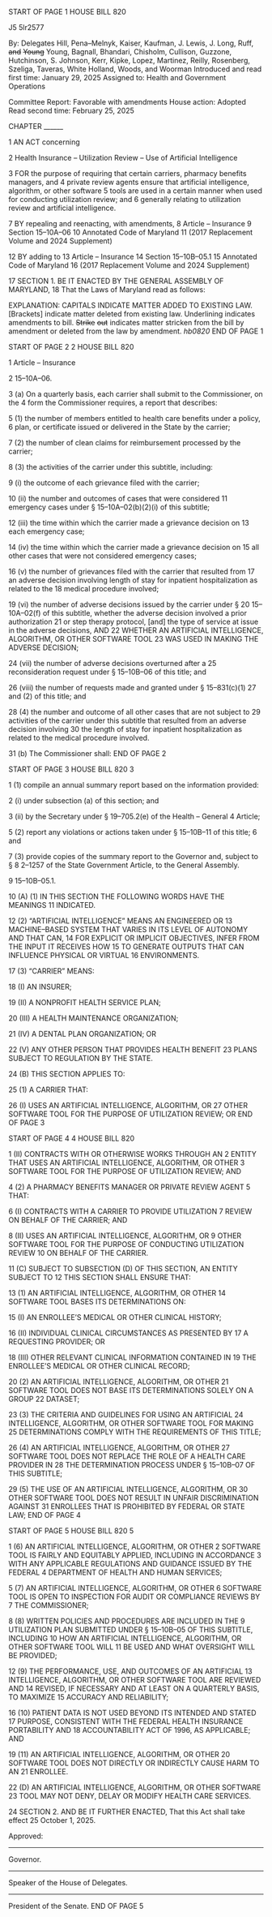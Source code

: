 START OF PAGE 1
HOUSE BILL 820

J5 5lr2577

By: Delegates Hill, Pena–Melnyk, Kaiser, Kaufman, J. Lewis, J. Long, Ruff, ~~and~~
~~Young~~ Young, Bagnall, Bhandari, Chisholm, Cullison, Guzzone,
Hutchinson, S. Johnson, Kerr, Kipke, Lopez, Martinez, Reilly, Rosenberg,
Szeliga, Taveras, White Holland, Woods, and Woorman
Introduced and read first time: January 29, 2025
Assigned to: Health and Government Operations

Committee Report: Favorable with amendments
House action: Adopted
Read second time: February 25, 2025

CHAPTER ______

1 AN ACT concerning

2 Health Insurance – Utilization Review – Use of Artificial Intelligence

3 FOR the purpose of requiring that certain carriers, pharmacy benefits managers, and
4 private review agents ensure that artificial intelligence, algorithm, or other software
5 tools are used in a certain manner when used for conducting utilization review; and
6 generally relating to utilization review and artificial intelligence.

7 BY repealing and reenacting, with amendments,
8 Article – Insurance
9 Section 15–10A–06
10 Annotated Code of Maryland
11 (2017 Replacement Volume and 2024 Supplement)

12 BY adding to
13 Article – Insurance
14 Section 15–10B–05.1
15 Annotated Code of Maryland
16 (2017 Replacement Volume and 2024 Supplement)

17 SECTION 1. BE IT ENACTED BY THE GENERAL ASSEMBLY OF MARYLAND,
18 That the Laws of Maryland read as follows:

EXPLANATION: CAPITALS INDICATE MATTER ADDED TO EXISTING LAW.
[Brackets] indicate matter deleted from existing law.
Underlining indicates amendments to bill.
~~Strike~~ ~~out~~ indicates matter stricken from the bill by amendment or deleted from the law by
amendment. *hb0820*
END OF PAGE 1

START OF PAGE 2
2 HOUSE BILL 820

1 Article – Insurance

2 15–10A–06.

3 (a) On a quarterly basis, each carrier shall submit to the Commissioner, on the
4 form the Commissioner requires, a report that describes:

5 (1) the number of members entitled to health care benefits under a policy,
6 plan, or certificate issued or delivered in the State by the carrier;

7 (2) the number of clean claims for reimbursement processed by the carrier;

8 (3) the activities of the carrier under this subtitle, including:

9 (i) the outcome of each grievance filed with the carrier;

10 (ii) the number and outcomes of cases that were considered
11 emergency cases under § 15–10A–02(b)(2)(i) of this subtitle;

12 (iii) the time within which the carrier made a grievance decision on
13 each emergency case;

14 (iv) the time within which the carrier made a grievance decision on
15 all other cases that were not considered emergency cases;

16 (v) the number of grievances filed with the carrier that resulted from
17 an adverse decision involving length of stay for inpatient hospitalization as related to the
18 medical procedure involved;

19 (vi) the number of adverse decisions issued by the carrier under §
20 15–10A–02(f) of this subtitle, whether the adverse decision involved a prior authorization
21 or step therapy protocol, [and] the type of service at issue in the adverse decisions, AND
22 WHETHER AN ARTIFICIAL INTELLIGENCE, ALGORITHM, OR OTHER SOFTWARE TOOL
23 WAS USED IN MAKING THE ADVERSE DECISION;

24 (vii) the number of adverse decisions overturned after a
25 reconsideration request under § 15–10B–06 of this title; and

26 (viii) the number of requests made and granted under § 15–831(c)(1)
27 and (2) of this title; and

28 (4) the number and outcome of all other cases that are not subject to
29 activities of the carrier under this subtitle that resulted from an adverse decision involving
30 the length of stay for inpatient hospitalization as related to the medical procedure involved.

31 (b) The Commissioner shall:
END OF PAGE 2

START OF PAGE 3
HOUSE BILL 820 3

1 (1) compile an annual summary report based on the information provided:

2 (i) under subsection (a) of this section; and

3 (ii) by the Secretary under § 19–705.2(e) of the Health – General
4 Article;

5 (2) report any violations or actions taken under § 15–10B–11 of this title;
6 and

7 (3) provide copies of the summary report to the Governor and, subject to §
8 2–1257 of the State Government Article, to the General Assembly.

9 15–10B–05.1.

10 (A) (1) IN THIS SECTION THE FOLLOWING WORDS HAVE THE MEANINGS
11 INDICATED.

12 (2) “ARTIFICIAL INTELLIGENCE” MEANS AN ENGINEERED OR
13 MACHINE–BASED SYSTEM THAT VARIES IN ITS LEVEL OF AUTONOMY AND THAT CAN,
14 FOR EXPLICIT OR IMPLICIT OBJECTIVES, INFER FROM THE INPUT IT RECEIVES HOW
15 TO GENERATE OUTPUTS THAT CAN INFLUENCE PHYSICAL OR VIRTUAL
16 ENVIRONMENTS.

17 (3) “CARRIER” MEANS:

18 (I) AN INSURER;

19 (II) A NONPROFIT HEALTH SERVICE PLAN;

20 (III) A HEALTH MAINTENANCE ORGANIZATION;

21 (IV) A DENTAL PLAN ORGANIZATION; OR

22 (V) ANY OTHER PERSON THAT PROVIDES HEALTH BENEFIT
23 PLANS SUBJECT TO REGULATION BY THE STATE.

24 (B) THIS SECTION APPLIES TO:

25 (1) A CARRIER THAT:

26 (I) USES AN ARTIFICIAL INTELLIGENCE, ALGORITHM, OR
27 OTHER SOFTWARE TOOL FOR THE PURPOSE OF UTILIZATION REVIEW; OR
END OF PAGE 3

START OF PAGE 4
4 HOUSE BILL 820

1 (II) CONTRACTS WITH OR OTHERWISE WORKS THROUGH AN
2 ENTITY THAT USES AN ARTIFICIAL INTELLIGENCE, ALGORITHM, OR OTHER
3 SOFTWARE TOOL FOR THE PURPOSE OF UTILIZATION REVIEW; AND

4 (2) A PHARMACY BENEFITS MANAGER OR PRIVATE REVIEW AGENT
5 THAT:

6 (I) CONTRACTS WITH A CARRIER TO PROVIDE UTILIZATION
7 REVIEW ON BEHALF OF THE CARRIER; AND

8 (II) USES AN ARTIFICIAL INTELLIGENCE, ALGORITHM, OR
9 OTHER SOFTWARE TOOL FOR THE PURPOSE OF CONDUCTING UTILIZATION REVIEW
10 ON BEHALF OF THE CARRIER.

11 (C) SUBJECT TO SUBSECTION (D) OF THIS SECTION, AN ENTITY SUBJECT TO
12 THIS SECTION SHALL ENSURE THAT:

13 (1) AN ARTIFICIAL INTELLIGENCE, ALGORITHM, OR OTHER
14 SOFTWARE TOOL BASES ITS DETERMINATIONS ON:

15 (I) AN ENROLLEE’S MEDICAL OR OTHER CLINICAL HISTORY;

16 (II) INDIVIDUAL CLINICAL CIRCUMSTANCES AS PRESENTED BY
17 A REQUESTING PROVIDER; OR

18 (III) OTHER RELEVANT CLINICAL INFORMATION CONTAINED IN
19 THE ENROLLEE’S MEDICAL OR OTHER CLINICAL RECORD;

20 (2) AN ARTIFICIAL INTELLIGENCE, ALGORITHM, OR OTHER
21 SOFTWARE TOOL DOES NOT BASE ITS DETERMINATIONS SOLELY ON A GROUP
22 DATASET;

23 (3) THE CRITERIA AND GUIDELINES FOR USING AN ARTIFICIAL
24 INTELLIGENCE, ALGORITHM, OR OTHER SOFTWARE TOOL FOR MAKING
25 DETERMINATIONS COMPLY WITH THE REQUIREMENTS OF THIS TITLE;

26 (4) AN ARTIFICIAL INTELLIGENCE, ALGORITHM, OR OTHER
27 SOFTWARE TOOL DOES NOT REPLACE THE ROLE OF A HEALTH CARE PROVIDER IN
28 THE DETERMINATION PROCESS UNDER § 15–10B–07 OF THIS SUBTITLE;

29 (5) THE USE OF AN ARTIFICIAL INTELLIGENCE, ALGORITHM, OR
30 OTHER SOFTWARE TOOL DOES NOT RESULT IN UNFAIR DISCRIMINATION AGAINST
31 ENROLLEES THAT IS PROHIBITED BY FEDERAL OR STATE LAW;
END OF PAGE 4

START OF PAGE 5
HOUSE BILL 820 5

1 (6) AN ARTIFICIAL INTELLIGENCE, ALGORITHM, OR OTHER
2 SOFTWARE TOOL IS FAIRLY AND EQUITABLY APPLIED, INCLUDING IN ACCORDANCE
3 WITH ANY APPLICABLE REGULATIONS AND GUIDANCE ISSUED BY THE FEDERAL
4 DEPARTMENT OF HEALTH AND HUMAN SERVICES;

5 (7) AN ARTIFICIAL INTELLIGENCE, ALGORITHM, OR OTHER
6 SOFTWARE TOOL IS OPEN TO INSPECTION FOR AUDIT OR COMPLIANCE REVIEWS BY
7 THE COMMISSIONER;

8 (8) WRITTEN POLICIES AND PROCEDURES ARE INCLUDED IN THE
9 UTILIZATION PLAN SUBMITTED UNDER § 15–10B–05 OF THIS SUBTITLE, INCLUDING
10 HOW AN ARTIFICIAL INTELLIGENCE, ALGORITHM, OR OTHER SOFTWARE TOOL WILL
11 BE USED AND WHAT OVERSIGHT WILL BE PROVIDED;

12 (9) THE PERFORMANCE, USE, AND OUTCOMES OF AN ARTIFICIAL
13 INTELLIGENCE, ALGORITHM, OR OTHER SOFTWARE TOOL ARE REVIEWED AND
14 REVISED, IF NECESSARY AND AT LEAST ON A QUARTERLY BASIS, TO MAXIMIZE
15 ACCURACY AND RELIABILITY;

16 (10) PATIENT DATA IS NOT USED BEYOND ITS INTENDED AND STATED
17 PURPOSE, CONSISTENT WITH THE FEDERAL HEALTH INSURANCE PORTABILITY AND
18 ACCOUNTABILITY ACT OF 1996, AS APPLICABLE; AND

19 (11) AN ARTIFICIAL INTELLIGENCE, ALGORITHM, OR OTHER
20 SOFTWARE TOOL DOES NOT DIRECTLY OR INDIRECTLY CAUSE HARM TO AN
21 ENROLLEE.

22 (D) AN ARTIFICIAL INTELLIGENCE, ALGORITHM, OR OTHER SOFTWARE
23 TOOL MAY NOT DENY, DELAY OR MODIFY HEALTH CARE SERVICES.

24 SECTION 2. AND BE IT FURTHER ENACTED, That this Act shall take effect
25 October 1, 2025.

Approved:

________________________________________________________________________________
Governor.

________________________________________________________________________________
Speaker of the House of Delegates.

________________________________________________________________________________
President of the Senate.
END OF PAGE 5